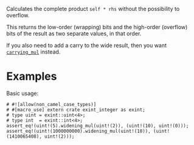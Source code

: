 Calculates the complete product `self * rhs` without the possibility to overflow.

This returns the low-order (wrapping) bits and the high-order (overflow) bits of
the result as two separate values, in that order.

If you also need to add a carry to the wide result, then you want
[`carrying_mul`] instead.

[`carrying_mul`]: Self::carrying_mul

# Examples

Basic usage:

```
# #![allow(non_camel_case_types)]
# #[macro_use] extern crate exint_integer as exint;
# type uint = exint::uint<4>;
# type int  = exint::int<4>;
assert_eq!(uint!(5).widening_mul(uint!(2)), (uint!(10), uint!(0)));
assert_eq!(uint!(1000000000).widening_mul(uint!(10)), (uint!(1410065408), uint!(2)));
```
